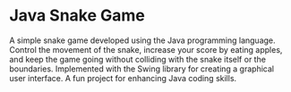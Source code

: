 # Java Snake Game
 A simple snake game developed using the Java programming language. Control the movement of the snake, increase your score by eating apples, and keep the game going without colliding with the snake itself or the boundaries. Implemented with the Swing library for creating a graphical user interface. A fun project for enhancing Java coding skills.
